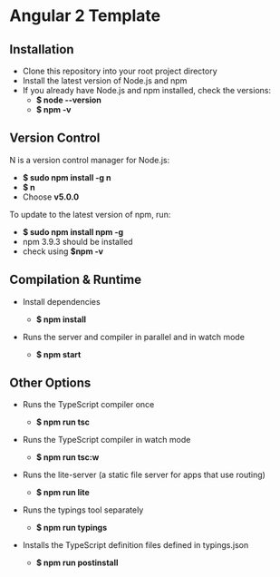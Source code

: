 # Angular 2 Template

## Installation
+ Clone this repository into your root project directory
+ Install the latest version of Node.js and npm
+ If you already have Node.js and npm installed, check the versions:
  * **$ node --version**
  * **$ npm -v**
## Version Control
N is a version control manager for Node.js:
+ **$ sudo npm install -g n**
+ **$ n**
+ Choose **v5.0.0**

To update to the latest version of npm, run:
+ **$ sudo npm install npm -g**
+ npm 3.9.3 should be installed
+ check using **$npm -v**

    

## Compilation & Runtime
+ Install dependencies
  * **$ npm install**
+ Runs the server and compiler in parallel and in watch mode

  * **$ npm start**

## Other Options

+ Runs the TypeScript compiler once

  * **$ npm run tsc**

+ Runs the TypeScript compiler in watch mode

  * **$ npm run tsc:w**

+ Runs the lite-server (a static file server for apps that use routing)

  * **$ npm run lite**

+ Runs the typings tool separately

  * **$ npm run typings**

+ Installs the TypeScript definition files defined in typings.json

  * **$ npm run postinstall**